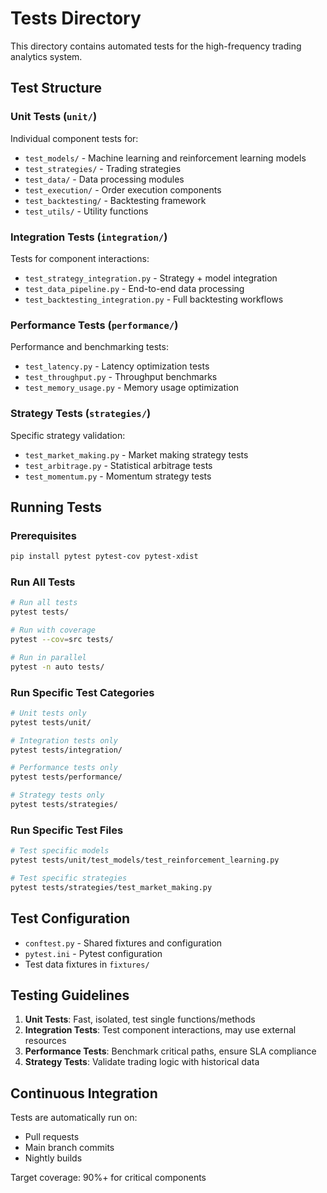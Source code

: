 # Tests Directory

This directory contains automated tests for the high-frequency trading analytics system.

## Test Structure

### Unit Tests (`unit/`)
Individual component tests for:
- `test_models/` - Machine learning and reinforcement learning models
- `test_strategies/` - Trading strategies
- `test_data/` - Data processing modules
- `test_execution/` - Order execution components
- `test_backtesting/` - Backtesting framework
- `test_utils/` - Utility functions

### Integration Tests (`integration/`)
Tests for component interactions:
- `test_strategy_integration.py` - Strategy + model integration
- `test_data_pipeline.py` - End-to-end data processing
- `test_backtesting_integration.py` - Full backtesting workflows

### Performance Tests (`performance/`)
Performance and benchmarking tests:
- `test_latency.py` - Latency optimization tests
- `test_throughput.py` - Throughput benchmarks
- `test_memory_usage.py` - Memory usage optimization

### Strategy Tests (`strategies/`)
Specific strategy validation:
- `test_market_making.py` - Market making strategy tests
- `test_arbitrage.py` - Statistical arbitrage tests
- `test_momentum.py` - Momentum strategy tests

## Running Tests

### Prerequisites
```bash
pip install pytest pytest-cov pytest-xdist
```

### Run All Tests
```bash
# Run all tests
pytest tests/

# Run with coverage
pytest --cov=src tests/

# Run in parallel
pytest -n auto tests/
```

### Run Specific Test Categories
```bash
# Unit tests only
pytest tests/unit/

# Integration tests only
pytest tests/integration/

# Performance tests only
pytest tests/performance/

# Strategy tests only
pytest tests/strategies/
```

### Run Specific Test Files
```bash
# Test specific models
pytest tests/unit/test_models/test_reinforcement_learning.py

# Test specific strategies
pytest tests/strategies/test_market_making.py
```

## Test Configuration

- `conftest.py` - Shared fixtures and configuration
- `pytest.ini` - Pytest configuration
- Test data fixtures in `fixtures/`

## Testing Guidelines

1. **Unit Tests**: Fast, isolated, test single functions/methods
2. **Integration Tests**: Test component interactions, may use external resources
3. **Performance Tests**: Benchmark critical paths, ensure SLA compliance
4. **Strategy Tests**: Validate trading logic with historical data

## Continuous Integration

Tests are automatically run on:
- Pull requests
- Main branch commits
- Nightly builds

Target coverage: 90%+ for critical components
